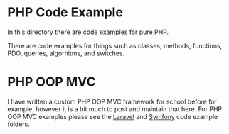 
# PHP Code Example

In this directory there are code examples for pure PHP.

There are code examples for things such as classes, methods, functions, PDO, queries, algorhitms, and switches. 

# PHP OOP MVC 

I have written a custom PHP OOP MVC framework for school before for example, however it is a bit much to post and maintain that here. For PHP OOP MVC examples please see the [Laravel](https://github.com/CodezPoet/code_examples/tree/main/laravel) and [Symfony](https://github.com/CodezPoet/code_examples/tree/main/symfony) code example folders. 


